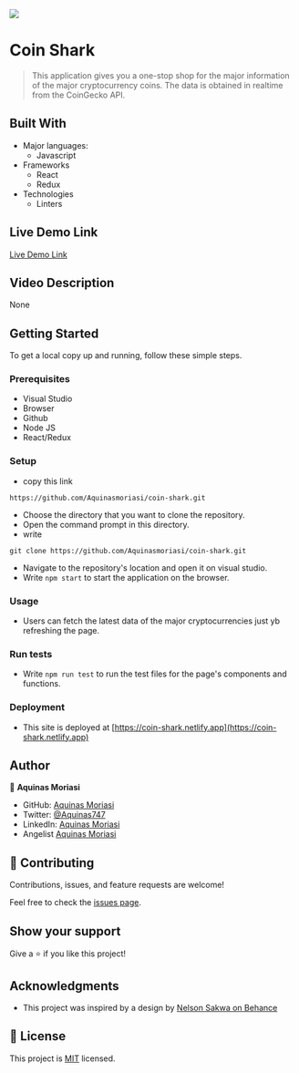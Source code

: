 ![](https://img.shields.io/badge/Microverse-blueviolet)
# Coin Shark

> This application gives you a one-stop shop for the major information of the major cryptocurrency coins. The data is obtained in realtime from the CoinGecko API.

## Built With

- Major languages:
  - Javascript
- Frameworks
  - React
  - Redux
- Technologies
  - Linters

## Live Demo Link
[Live Demo Link](https://coin-shark.netlify.app)

## Video Description 
None

## Getting Started

To get a local copy up and running, follow these simple steps.

### Prerequisites
- Visual Studio
- Browser
- Github
- Node JS
- React/Redux

### Setup
- copy this link 
```
https://github.com/Aquinasmoriasi/coin-shark.git

```

- Choose the directory that you want to clone the repository.
- Open the command prompt in this directory.
- write
```
git clone https://github.com/Aquinasmoriasi/coin-shark.git

```
- Navigate to the repository's location and open it on visual studio.
- Write ``` npm start ``` to start the application on the browser.

### Usage
- Users can fetch the latest data of the major cryptocurrencies just yb refreshing the page.

### Run tests
-  Write ``` npm run test ``` to run the test files for the page's components and functions.

### Deployment
- This site is deployed at [https://coin-shark.netlify.app](https://coin-shark.netlify.app)

## Author

👤 **Aquinas Moriasi**

- GitHub: [Aquinas Moriasi](https://github.com/Aquinasmoriasi)
- Twitter: [@Aquinas747](twitter.com/aquinas747)
- LinkedIn: [Aquinas Moriasi](https://www.linkedin.com/in/aquinas-moriasi/)
- Angelist [Aquinas Moriasi]()

## 🤝 Contributing

Contributions, issues, and feature requests are welcome!

Feel free to check the [issues page](https://github.com/Aquinasmoriasi/coin-shark/issues).

## Show your support

Give a ⭐️ if you like this project!

## Acknowledgments
- This project was inspired by a design by [Nelson Sakwa on Behance](https://www.behance.net/sakwadesignstudio)

## 📝 License

This project is [MIT](./MIT.md) licensed.
